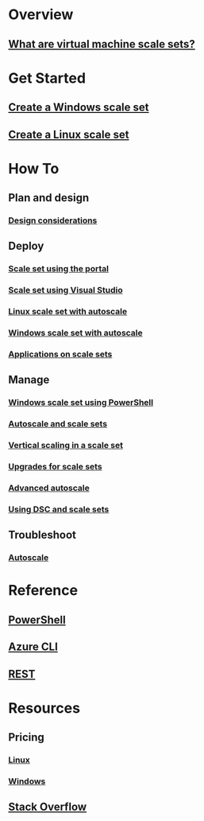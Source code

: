 # Overview
## [What are virtual machine scale sets?](/documentation/articles/virtual-machine-scale-sets-overview/)

# Get Started
## [Create a Windows scale set](/documentation/articles/virtual-machine-scale-sets-windows-create/)
## [Create a Linux scale set](/documentation/articles/virtual-machine-scale-sets-linux-create-cli/)

# How To
## Plan and design
### [Design considerations](/documentation/articles/virtual-machine-scale-sets-design-overview/)
## Deploy
### [Scale set using the portal](/documentation/articles/virtual-machine-scale-sets-portal-create/)
### [Scale set using Visual Studio](/documentation/articles/virtual-machine-scale-sets-vs-create/)
### [Linux scale set with autoscale](/documentation/articles/virtual-machine-scale-sets-linux-autoscale/)
### [Windows scale set with autoscale](/documentation/articles/virtual-machine-scale-sets-windows-autoscale/)
### [Applications on scale sets](/documentation/articles/virtual-machine-scale-sets-deploy-app/)

## Manage
### [Windows scale set using PowerShell](/documentation/articles/virtual-machine-scale-sets-windows-manage/)
### [Autoscale and scale sets](/documentation/articles/virtual-machine-scale-sets-autoscale-overview/)
### [Vertical scaling in a scale set](/documentation/articles/virtual-machine-scale-sets-vertical-scale-reprovision/)
### [Upgrades for scale sets](/documentation/articles/virtual-machine-scale-sets-upgrade-scale-set/)
### [Advanced autoscale](/documentation/articles/insights-advanced-autoscale-virtual-machine-scale-sets/)
### [Using DSC and scale sets](/documentation/articles/virtual-machine-scale-sets-dsc/)

## Troubleshoot
### [Autoscale](/documentation/articles/virtual-machine-scale-sets-troubleshoot/)

# Reference
## [PowerShell](/powershell/azureps-cmdlets-docs)
## [Azure CLI](/documentation/articles/azure-cli-arm-commands/)
## [REST](/rest/api/compute/)

# Resources
## Pricing 
### [Linux](/pricing/details/virtual-machine-scale-sets/linux/)
### [Windows](/pricing/details/virtual-machine-scale-sets/windows/)
## [Stack Overflow](http://stackoverflow.com/questions/tagged/azure-vm-scale-set)
